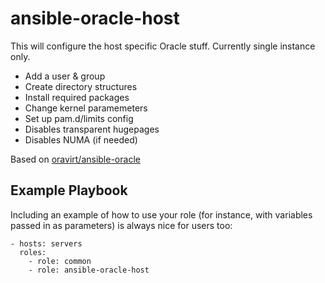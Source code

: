 ansible-oracle-host
=========

This will configure the host specific Oracle stuff.  Currently single instance only.

* Add a user & group
* Create directory structures
* Install required packages
* Change kernel paramemeters
* Set up pam.d/limits config
* Disables transparent hugepages
* Disables NUMA (if needed)

Based on [oravirt/ansible-oracle](https://github.com/oravirt/ansible-oracle)


Example Playbook
----------------

Including an example of how to use your role (for instance, with variables passed in as parameters) is always nice for users too:

    - hosts: servers
      roles:
        - role: common
        - role: ansible-oracle-host
